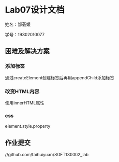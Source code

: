 # Lab07设计文档

姓名：邰荟媛

学号：19302010077

## 困难及解决方案

### 添加标签

通过createElement创建标签后再用appendChild添加标签

### 改变HTML内容

使用innerHTML属性

### css

element.style.property

## 作业提交

//github.com/taihuiyuan/SOFT130002_lab
